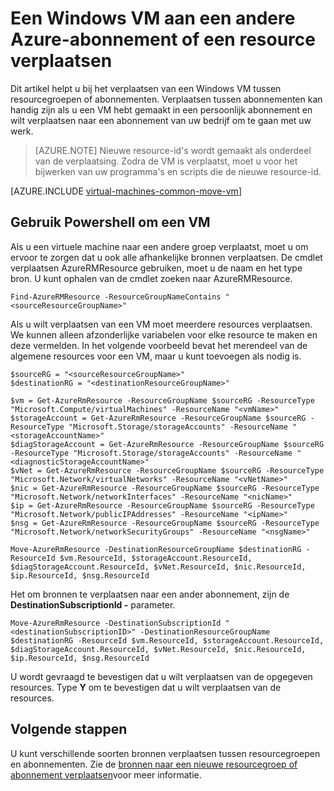 <properties
    pageTitle="Verplaatsen van een Windows VM | Microsoft Azure"
    description="Verplaatsen van een Windows VM aan een andere Azure abonnement of bron in het implementatiemodel Resource Manager."
    services="virtual-machines-windows"
    documentationCenter=""
    authors="cynthn"
    manager="timlt"
    editor=""
    tags="azure-resource-manager"/>

<tags
    ms.service="virtual-machines-windows"
    ms.workload="infrastructure-services"
    ms.tgt_pltfrm="na"
    ms.devlang="na"
    ms.topic="article"
    ms.date="08/08/2016"
    ms.author="cynthn"/>

    


# <a name="move-a-windows-vm-to-another-azure-subscription-or-resource-group"></a>Een Windows VM aan een andere Azure-abonnement of een resource verplaatsen 

Dit artikel helpt u bij het verplaatsen van een Windows VM tussen resourcegroepen of abonnementen. Verplaatsen tussen abonnementen kan handig zijn als u een VM hebt gemaakt in een persoonlijk abonnement en wilt verplaatsen naar een abonnement van uw bedrijf om te gaan met uw werk.

> [AZURE.NOTE] Nieuwe resource-id's wordt gemaakt als onderdeel van de verplaatsing. Zodra de VM is verplaatst, moet u voor het bijwerken van uw programma's en scripts die de nieuwe resource-id. 


[AZURE.INCLUDE [virtual-machines-common-move-vm](../../includes/virtual-machines-common-move-vm.md)]


## <a name="use-powershell-to-move-a-vm"></a>Gebruik Powershell om een VM

Als u een virtuele machine naar een andere groep verplaatst, moet u om ervoor te zorgen dat u ook alle afhankelijke bronnen verplaatsen. De cmdlet verplaatsen AzureRMResource gebruiken, moet u de naam en het type bron. U kunt ophalen van de cmdlet zoeken naar AzureRMResource.

    Find-AzureRMResource -ResourceGroupNameContains "<sourceResourceGroupName>"
    

Als u wilt verplaatsen van een VM moet meerdere resources verplaatsen. We kunnen alleen afzonderlijke variabelen voor elke resource te maken en deze vermelden. In het volgende voorbeeld bevat het merendeel van de algemene resources voor een VM, maar u kunt toevoegen als nodig is.

    $sourceRG = "<sourceResourceGroupName>"
    $destinationRG = "<destinationResourceGroupName>"
    
    $vm = Get-AzureRmResource -ResourceGroupName $sourceRG -ResourceType "Microsoft.Compute/virtualMachines" -ResourceName "<vmName>"
    $storageAccount = Get-AzureRmResource -ResourceGroupName $sourceRG -ResourceType "Microsoft.Storage/storageAccounts" -ResourceName "<storageAccountName>"
    $diagStorageAccount = Get-AzureRmResource -ResourceGroupName $sourceRG -ResourceType "Microsoft.Storage/storageAccounts" -ResourceName "<diagnosticStorageAccountName>"
    $vNet = Get-AzureRmResource -ResourceGroupName $sourceRG -ResourceType "Microsoft.Network/virtualNetworks" -ResourceName "<vNetName>"
    $nic = Get-AzureRmResource -ResourceGroupName $sourceRG -ResourceType "Microsoft.Network/networkInterfaces" -ResourceName "<nicName>"
    $ip = Get-AzureRmResource -ResourceGroupName $sourceRG -ResourceType "Microsoft.Network/publicIPAddresses" -ResourceName "<ipName>"
    $nsg = Get-AzureRmResource -ResourceGroupName $sourceRG -ResourceType "Microsoft.Network/networkSecurityGroups" -ResourceName "<nsgName>"
    
    Move-AzureRmResource -DestinationResourceGroupName $destinationRG -ResourceId $vm.ResourceId, $storageAccount.ResourceId, $diagStorageAccount.ResourceId, $vNet.ResourceId, $nic.ResourceId, $ip.ResourceId, $nsg.ResourceId

Het om bronnen te verplaatsen naar een ander abonnement, zijn de **DestinationSubscriptionId -** parameter. 

    Move-AzureRmResource -DestinationSubscriptionId "<destinationSubscriptionID>" -DestinationResourceGroupName $destinationRG -ResourceId $vm.ResourceId, $storageAccount.ResourceId, $diagStorageAccount.ResourceId, $vNet.ResourceId, $nic.ResourceId, $ip.ResourceId, $nsg.ResourceId



U wordt gevraagd te bevestigen dat u wilt verplaatsen van de opgegeven resources. Type **Y** om te bevestigen dat u wilt verplaatsen van de resources.

  
## <a name="next-steps"></a>Volgende stappen

U kunt verschillende soorten bronnen verplaatsen tussen resourcegroepen en abonnementen. Zie de [bronnen naar een nieuwe resourcegroep of abonnement verplaatsen](../resource-group-move-resources.md)voor meer informatie.    